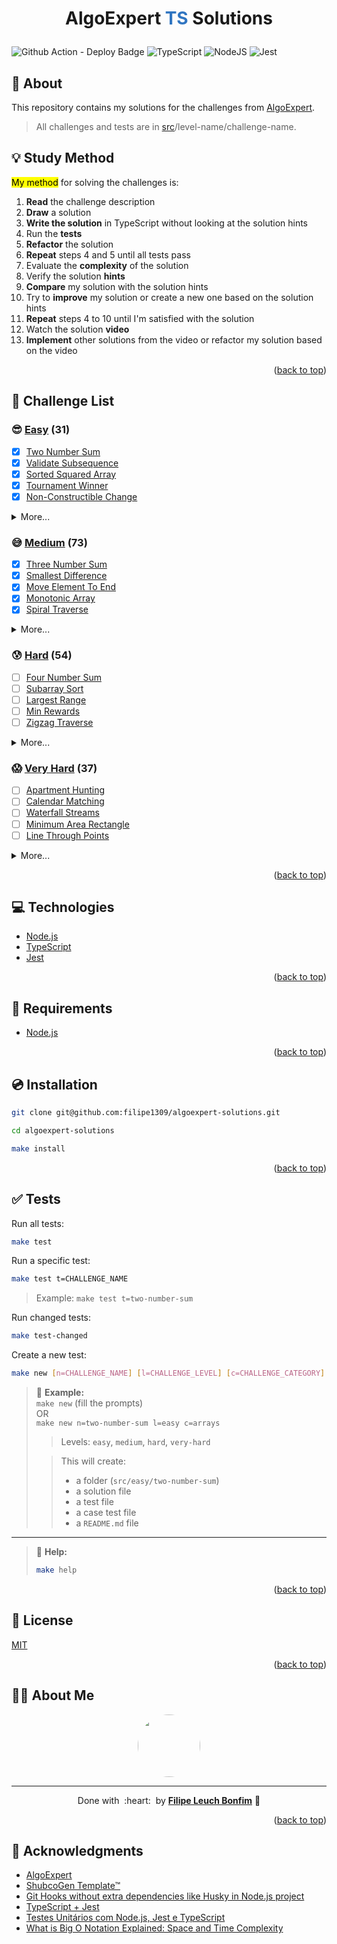 
# <p align="center">AlgoExpert <font color="#3075c1">TS</font> Solutions</p>
<a name="readme-top"></a>

![Github Action - Deploy Badge](https://github.com/filipe1309/algoexpert-solutions/actions/workflows/tests.yaml/badge.svg?event=push)
![TypeScript](https://img.shields.io/badge/Code-TypeScript-informational?style=flat-square&logo=typescript&color=3178C6)
![NodeJS](https://img.shields.io/badge/Code-NodeJS-informational?style=flat-square&logo=node.js&color=339933)
![Jest](https://img.shields.io/badge/Code-Jest-informational?style=flat-square&logo=jest&color=C21325)

## 💬 About

This repository contains my solutions for the challenges from [AlgoExpert](https://www.algoexpert.io/).

> All challenges and tests are in [src](./src)/level-name/challenge-name.

[Improve this about section]: # 

## :bulb: Study Method

<mark>My method</mark> for solving the challenges is:
1. **Read** the challenge description
2. **Draw** a solution
3. **Write the solution** in TypeScript without looking at the solution hints
4. Run the **tests**
5. **Refactor** the solution
6. **Repeat** steps 4 and 5 until all tests pass
7. Evaluate the **complexity** of the solution
8. Verify the solution **hints**
9. **Compare** my solution with the solution hints
10. Try to **improve** my solution or create a new one based on the solution hints
11. **Repeat** steps 4 to 10 until I'm satisfied with the solution
12. Watch the solution **video**
13. **Implement** other solutions from the video or refactor my solution based on the video

<p align="right">(<a href="#readme-top">back to top</a>)</p>

## :rocket: Challenge List

### 😎 [Easy](./src/easy) (31)

- [x] [Two Number Sum](./src/easy/two-number-sum)
- [x] [Validate Subsequence](./src/easy/validate-subsequence)
- [x] [Sorted Squared Array](./src/easy/sorted-squared-array)
- [x] [Tournament Winner](./src/easy/tournament-winner)
- [x] [Non-Constructible Change](./src/easy/non-constructible-change)

<details>
  <summary>More...</summary>

- [x] [Transpose Matrix](./src/easy/transpose-matrix)
- [x] [Find Closest Value In BST](./src/easy/find-closest-value-in-bst)
- [x] [Branch Sums](./src/easy/branch-sums)
- [x] [Node Depths](./src/easy/node-depths)
- [x] [Evaluate Expression Tree](./src/easy/evaluate-expression-tree)
- [x] [Depth-first Search](./src/easy/depth-first-search)
- [x] [Minimum Waiting Time](./src/easy/minimum-waiting-time)
- [x] [Class Photos](./src/easy/class-photos)
- [x] [Tandem Bicycle](./src/easy/tandem-bicycle)
- [x] [Optimal Freelancing](./src/easy/optimal-freelancing)
- [x] [Remove Duplicates From Linked List](./src/easy/remove-duplicates-from-linked-list)
- [x] [Middle Node](./src/easy/middle-node)
- [x] [Nth Fibonacci](./src/easy/nth-fibonacci)
- [x] [Product Sum](./src/easy/product-sum)
- [x] [Binary Search](./src/easy/binary-search)
- [x] [Find Three Largest Numbers](./src/easy/find-three-largest-numbers)
- [x] [Bubble Sort](./src/easy/bubble-sort)
- [x] [Insertion Sort](./src/easy/insertion-sort)
- [x] [Selection Sort](./src/easy/selection-sort)
- [x] [Palindrome Check](./src/easy/palindrome-check)
- [x] [Caesar Cipher Encryptor](./src/easy/caesar-cipher-encryptor)
- [x] [Run-Length Encoding](./src/easy/run-length-encoding)
- [x] [Common Characters](./src/easy/common-characters)
- [x] [Generate Document](./src/easy/generate-document)
- [x] [First Non-Repeating Character](./src/easy/first-non-repeating-character)
- [x] [Semordnilap](./src/easy/semordnilap)

</details>

### 😅 [Medium](./src/medium) (73)

- [x] [Three Number Sum](./src/medium/three-number-sum)
- [x] [Smallest Difference](./src/medium/smallest-difference)
- [x] [Move Element To End](./src/medium/move-element-to-end)
- [x] [Monotonic Array](./src/medium/monotonic-array)
- [x] [Spiral Traverse](./src/medium/spiral-traverse)
<details>
  <summary>More...</summary>

- [x] [Longest Peak](./src/medium/longest-peak)
- [x] [Array Of Products](./src/medium/array-of-products)
- [x] [First Duplicate Value](./src/medium/first-duplicate-value)
- [x] [Merge Overlapping Intervals](./src/medium/merge-overlapping-intervals)
- [x] [Best Seat](./src/medium/best-seat)
- [x] [Zero Sum Subarray](./src/medium/zero-sum-subarray)
- [x] [Missing Numbers](./src/medium/missing-numbers)
- [x] [Majority Element](./src/medium/majority-element)
- [x] [Sweet And Savory](./src/medium/sweet-and-savory)
- [x] [BST Construction](./src/medium/bst-construction)
- [x] [Validate BST](./src/medium/validate-bst)
- [x] [BST Traversal](./src/medium/bst-traversal)
- [x] [Min Height BST](./src/medium/min-height-bst)
- [x] [Find Kth Largest Value In BST](./src/medium/find-kth-largest-value-in-bst)
- [x] [Reconstruct BST](./src/medium/reconstruct-bst)
- [x] [Invert Binary Tree](./src/medium/invert-binary-tree)
- [ ] [Binary Tree Diameter](./src/medium/binary-tree-diameter)
- [ ] [Find Successor](./src/medium/find-successor)
- [ ] [Height Balanced Binary Tree](./src/medium/height-balanced-binary-tree)
- [ ] [Merge Binary Trees](./src/medium/merge-binary-trees)
- [ ] [Symmetrical Tree](./src/medium/symmetrical-tree)
- [ ] [Split Binary Tree](./src/medium/split-binary-tree)
- [ ] [Max Subset Sum No Adjacent](./src/medium/max-subset-sum-no-adjacent)
- [ ] [Number Of Ways To Make Change](./src/medium/number-of-ways-to-make-change)
- [ ] [Min Number Of Coins For Change](./src/medium/min-number-of-coins-for-change)
- [ ] [Levenshtein Distance](./src/medium/levenshtein-distance)
- [ ] [Number Of Ways To Traverse Graph](./src/medium/number-of-ways-to-traverse-graph)
- [ ] [Kadane's Algorithm](./src/medium/kadanes-algorithm)
- [ ] [Stable internships](./src/medium/stable-internships)
- [ ] [Union Find](./src/medium/union-find)
- [ ] [Single Cycle Check](./src/medium/single-cycle-check)
- [ ] [Breadth-first Search](./src/medium/breadth-first-search)
- [ ] [River Sizes](./src/medium/river-sizes)
- [ ] [Youngest Common Ancestor](./src/medium/youngest-common-ancestor)
- [ ] [Remove Islands](./src/medium/remove-islands)
- [ ] [Cycle In Graph](./src/medium/cycle-in-graph)
- [ ] [Minimum Passes Of Matrix](./src/medium/minimum-passes-of-matrix)
- [ ] [Two-Colorable](./src/medium/two-colorable)
- [ ] [Task Assignment](./src/medium/task-assignment)
- [ ] [Valid Starting City](./src/medium/valid-starting-city)
- [ ] [Min Heap Construction](./src/medium/min-heap-construction)
- [ ] [Linked List Construction](./src/medium/linked-list-construction)
- [ ] [Remove Kth Node From End](./src/medium/remove-kth-node-from-end)
- [ ] [Sum of Linked Lists](./src/medium/sum-of-linked-lists)
- [ ] [Merging Linked Lists](./src/medium/merging-linked-lists)
- [ ] [Permutations](./src/medium/permutations)
- [ ] [Powerset](./src/medium/powerset)
- [ ] [Phone Number Mnemonics](./src/medium/phone-number-mnemonics)
- [ ] [Staircase Traversal](./src/medium/staircase-traversal)
- [ ] [Blackjack Probability](./src/medium/blackjack-probability)
- [ ] [Reveal Minesweeper](./src/medium/reveal-minesweeper)
- [ ] [Search In Sorted Matrix](./src/medium/search-in-sorted-matrix)
- [ ] [Three Number Sort](./src/medium/three-number-sort)
- [ ] [Min Max Stack Construction](./src/medium/min-max-stack-construction)
- [ ] [Balanced Brackets](./src/medium/balanced-brackets)
- [ ] [Sunset Views](./src/medium/sunset-views)
- [ ] [Best Digits](./src/medium/best-digits)
- [ ] [Sort Stack](./src/medium/sort-stack)
- [ ] [Next Greater Element](./src/medium/next-greater-element)
- [ ] [Reverse Polish Notation](./src/medium/reverse-polish-notation)
- [ ] [Colliding Asteroids](./src/medium/colliding-asteroids)
- [ ] [Longest Palindromic Substring](./src/medium/longest-palindromic-substring)
- [ ] [Group Anagrams](./src/medium/group-anagrams)
- [ ] [Valid IP Addresses](./src/medium/valid-ip-addresses)
- [ ] [Reverse Words In String](./src/medium/reverse-words-in-string)
- [ ] [Minimum Characters For Words](./src/medium/minimum-characters-for-words)
- [ ] [One Edit](./src/medium/one-edit)
- [ ] [Suffix Trie Construction](./src/medium/suffix-trie-construction)

</details>

### 😰 [Hard](./src/hard) (54)

- [ ] [Four Number Sum](./src/hard/four-number-sum)
- [ ] [Subarray Sort](./src/hard/subarray-sort)
- [ ] [Largest Range](./src/hard/largest-range)
- [ ] [Min Rewards](./src/hard/min-rewards)
- [ ] [Zigzag Traverse](./src/hard/zigzag-traverse)
<details>
  <summary>More...</summary>

- [ ] [Longest Subarray With Sum](./src/hard/longest-subarray-with-sum)
- [ ] [Knight Connection](./src/hard/knight-connection)
- [ ] [Count Squares](./src/hard/count-squares)
- [ ] [Same BSTs](./src/hard/same-bsts)
- [ ] [Validate Three Nodes](./src/hard/validate-three-nodes)
- [ ] [Repair BST](./src/hard/repair-bst)
- [ ] [Max Path Sum In Binary Tree](./src/hard/max-path-sum-in-binary-tree)
- [ ] [Find Nodes Distance K](./src/hard/find-nodes-distance-k)
- [ ] [Max Sum Increasing Subsequence](./src/hard/max-sum-increasing-subsequence)
- [ ] [Longest Common Subsequence](./src/hard/longest-common-subsequence)
- [ ] [Min Number Of Jumps](./src/hard/min-number-of-jumps)
- [ ] [Water Area](./src/hard/water-area)
- [ ] [Knapsack Problem](./src/hard/knapsack-problem)
- [ ] [Disk Stacking](./src/hard/disk-stacking)
- [ ] [Numbers In Pi](./src/hard/numbers-in-pi)
- [ ] [Maximum Sum Submatrix](./src/hard/maximum-sum-submatrix)
- [ ] [Maximize Expression](./src/hard/maximize-expression)
- [ ] [Dice Throws](./src/hard/dice-throws)
- [ ] [Juice Bottling](./src/hard/juice-bottling)
- [ ] [Dijkstra's Algorithm](./src/hard/dijkstras-algorithm)
- [ ] [Topological Sort](./src/hard/topological-sort)
- [ ] [Kruskal's Algorithm](./src/hard/kruskals-algorithm)
- [ ] [Boggle Board](./src/hard/boggle-board)
- [ ] [Largest Island](./src/hard/largest-island)
- [ ] [Continuous Median](./src/hard/continuous-median)
- [ ] [Sort K-Sorted Array](./src/hard/sort-k-sorted-array)
- [ ] [Laptop Rentals](./src/hard/laptop-rentals)
- [ ] [Find Loop](./src/hard/find-loop)
- [ ] [Reverse Linked List](./src/hard/reverse-linked-list)
- [ ] [Merge Linked Lists](./src/hard/merge-linked-lists)
- [ ] [Shift Linked List](./src/hard/shift-linked-list)
- [ ] [Lowest Common Manager](./src/hard/lowest-common-manager)
- [ ] [Interweaving Strings](./src/hard/interweaving-strings)
- [ ] [Solve Sudoku](./src/hard/solve-sudoku)
- [ ] [Generate Div Tags](./src/hard/generate-div-tags)
- [ ] [Ambiguous Measurements](./src/hard/ambiguous-measurements)
- [ ] [Shifted Binary Search](./src/hard/shifted-binary-search)
- [ ] [Search For Range](./src/hard/search-for-range)
- [ ] [Quickselect](./src/hard/quickselect)
- [ ] [Index Equals Value](./src/hard/index-equals-value)
- [ ] [Quick Sort](./src/hard/quick-sort)
- [ ] [Heap Sort](./src/hard/heap-sort)
- [ ] [Radix Sort](./src/hard/radix-sort)
- [ ] [Shorten Path](./src/hard/shorten-path)
- [ ] [Largest Rectangle Under Skyline](./src/hard/largest-rectangle-under-skyline)
- [ ] [Longest Substring Without Duplication](./src/hard/longest-substring-without-duplication)
- [ ] [Underscorify Substring](./src/hard/underscorify-substring)
- [ ] [Pattern Matcher](./src/hard/pattern-matcher)
- [ ] [Multi String Search](./src/hard/multi-string-search)

</details>

### 😱 [Very Hard](./src/very-hard) (37)

- [ ] [Apartment Hunting](./src/very-hard/apartment-hunting)
- [ ] [Calendar Matching](./src/very-hard/calendar-matching)
- [ ] [Waterfall Streams](./src/very-hard/waterfall-streams)
- [ ] [Minimum Area Rectangle](./src/very-hard/minimum-area-rectangle)
- [ ] [Line Through Points](./src/very-hard/line-through-points)

<details>
  <summary>More...</summary>

- [ ] [Right Smaller Than](./src/very-hard/right-smaller-than)
- [ ] [Iterative In-order Traversal](./src/very-hard/iterative-in-order-traversal)
- [ ] [Flatten Binary Tree](./src/very-hard/flatten-binary-tree)
- [ ] [Right Sibling Tree](./src/very-hard/right-sibling-tree)
- [ ] [All Kinds Of Node Depths](./src/very-hard/all-kinds-of-node-depths)
- [ ] [Compare Leaf Traversal](./src/very-hard/compare-leaf-traversal)
- [ ] [Max Profit With K Transactions](./src/very-hard/max-profit-with-k-transactions)
- [ ] [Palindrome Partitioning Min Cuts](./src/very-hard/palindrome-partitioning-min-cuts)
- [ ] [Longest Increasing Subsequence](./src/very-hard/longest-increasing-subsequence)
- [ ] [Longest String Chain](./src/very-hard/longest-string-chain)
- [ ] [Square Of Zeroes](./src/very-hard/square-of-zeroes)
- [ ] [Knut Morris Pratt Algorithm](./src/very-hard/knut-morris-pratt-algorithm)
- [ ] [A* Algorithm](./src/very-hard/a-star-algorithm)
- [ ] [Rectangle Mania](./src/very-hard/rectangle-mania)
- [ ] [Detect Arbitrage](./src/very-hard/detect-arbitrage)
- [ ] [Two Edge Connected Graph](./src/very-hard/two-edge-connected-graph)
- [ ] [Airport Connections](./src/very-hard/airport-connections)
- [ ] [Merge Sorted Arrays](./src/very-hard/merge-sorted-arrays)
- [ ] [LRU Cache](./src/very-hard/lru-cache)
- [ ] [Rearrange Linked List](./src/very-hard/rearrange-linked-list)
- [ ] [Linked List Palindrome](./src/very-hard/linked-list-palindrome)
- [ ] [Zip Linked List](./src/very-hard/zip-linked-list)
- [ ] [Node Swap](./src/very-hard/node-swap)
- [ ] [Number Of Binary Tree Topologies](./src/very-hard/number-of-binary-tree-topologies)
- [ ] [Non-Attacking Queens](./src/very-hard/non-attacking-queens)
- [ ] [Median Of Two Sorted Arrays](./src/very-hard/median-of-two-sorted-arrays)
- [ ] [Optimal Assembly Line](./src/very-hard/optimal-assembly-line)
- [ ] [Merge Sort](./src/very-hard/merge-sort)
- [ ] [Count Inversions](./src/very-hard/count-inversions)
- [ ] [Largest Park](./src/very-hard/largest-park)
- [ ] [Smallest Substring Containing](./src/very-hard/smallest-substring-containing)
- [ ] [Longest Balanced Substring](./src/very-hard/longest-balanced-substring)

</details>

<p align="right">(<a href="#readme-top">back to top</a>)</p>

## :computer: Technologies

- [Node.js](https://nodejs.org/en/)
- [TypeScript](https://www.typescriptlang.org/)
- [Jest](https://jestjs.io/)

<p align="right">(<a href="#readme-top">back to top</a>)</p>

## :scroll: Requirements

- [Node.js](https://nodejs.org/en/)

<p align="right">(<a href="#readme-top">back to top</a>)</p>

## :cd: Installation

```sh
git clone git@github.com:filipe1309/algoexpert-solutions.git
```

```sh
cd algoexpert-solutions
```

```sh
make install
```

<p align="right">(<a href="#readme-top">back to top</a>)</p>

## :white_check_mark: Tests

Run all tests:
```sh
make test
```

Run a specific test:
```sh
make test t=CHALLENGE_NAME
```
> Example: `make test t=two-number-sum`

Run changed tests:
```sh
make test-changed
```

Create a new test:
```sh
make new [n=CHALLENGE_NAME] [l=CHALLENGE_LEVEL] [c=CHALLENGE_CATEGORY]
```
> :memo: **Example:**  
> `make new` (fill the prompts)  
> OR  
> `make new n=two-number-sum l=easy c=arrays`  
>
> > Levels: `easy`, `medium`, `hard`, `very-hard`  
>
> > This will create:
> > - a folder (`src/easy/two-number-sum`)
> > - a solution file 
> > - a test file
> > - a case test file
> > - a `README.md` file  

---

> :memo: **Help:**
> ```sh
> make help
> ```

<p align="right">(<a href="#readme-top">back to top</a>)</p>

<!-- 

## Contributing

Pull requests are welcome. For major changes, please open an issue first to discuss what you would like to change.

Please make sure to update tests as appropriate. -->

## :memo: License

[MIT](https://choosealicense.com/licenses/mit/)

<p align="right">(<a href="#readme-top">back to top</a>)</p>

## 🧙‍♂️ About Me

<p align="center">
    <a style="font-weight: bold" href="https://github.com/filipe1309/">
    <img style="border-radius:50%" width="100px; "src="https://github.com/filipe1309.png"/>
    </a>
</p>

---

<p align="center">
    Done with&nbsp;&nbsp;:heart:&nbsp;&nbsp;by <a style="font-weight: bold" href="https://github.com/filipe1309/">Filipe Leuch Bonfim</a> 🖖
</p>

<p align="right">(<a href="#readme-top">back to top</a>)</p>

## :clap: Acknowledgments

- [AlgoExpert](https://www.algoexpert.io/)
- [ShubcoGen Template™](https://github.com/filipe1309/shubcogen-template)
- [Git Hooks without extra dependencies like Husky in Node.js project](https://dev.to/azu/git-hooks-without-extra-dependencies-like-husky-in-node-js-project-jjp)
- [TypeScript + Jest](https://basarat.gitbook.io/typescript/intro-1/jest)
- [Testes Unitários com Node.js, Jest e TypeScript](https://sharklabs.com.br/testes-unitarios-com-nodejs-jest-typescript/)
- [What is Big O Notation Explained: Space and Time Complexity](https://www.freecodecamp.org/news/big-o-notation-why-it-matters-and-why-it-doesnt-1674cfa8a23c/)

